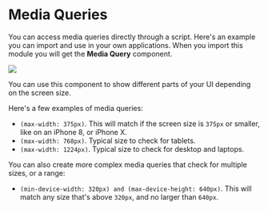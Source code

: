 # Media Queries

You can access media queries directly through a script. Here's an example you can import and use in your own applications. When you import this module you will get the **Media Query** component.

<div className="ndl-image-with-background">

![](/modules/media-query/media-query.png)

</div>

You can use this component to show different parts of your UI depending on the screen size.

Here's a few examples of media queries:

-   `(max-width: 375px)`. This will match if the screen size is `375px` or smaller, like on an iPhone 8, or iPhone X.
-   `(max-width: 768px)`. Typical size to check for tablets.
-   `(max-width: 1224px)`. Typical size to check for desktop and laptops.

You can also create more complex media queries that check for multiple sizes, or a range:

-   `(min-device-width: 320px) and (max-device-height: 640px)`. This will match any size that's above `320px`, and no larger than `640px`.
